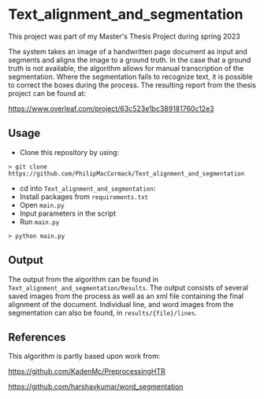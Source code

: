 # Text_alignment_and_segmentation
This project was part of my Master's Thesis Project during spring 2023

The system takes an image of a handwritten page document as input and segments and aligns the image to a ground truth. In the case that a ground truth is not available, the algorithm allows for manual transcription of the segmentation. Where the segmentation fails to recognize text, it is possible to correct the boxes during the process.
The resulting report from the thesis project can be found at:

https://www.overleaf.com/project/63c523e1bc389181760c12e3

## Usage
* Clone this repository by using:
```
> git clone https://github.com/PhilipMacCormack/Text_alignment_and_segmentation
```
* cd into ```Text_alignment_and_segmentation```:
* Install packages from ```requirements.txt```
* Open ```main.py```
* Input parameters in the script
* Run ```main.py```
```
> python main.py
```

## Output
The output from the algorithm can be found in ```Text_alignment_and_segmentation/Results```. The output consists of several saved images from the process as well as an xml file containing the final alignment of the document. Individual line, and word images from the segmentation can also be found, in ```results/{file}/lines```.


## References
This algorithm is partly based upon work from:

https://github.com/KadenMc/PreprocessingHTR

https://github.com/harshavkumar/word_segmentation
